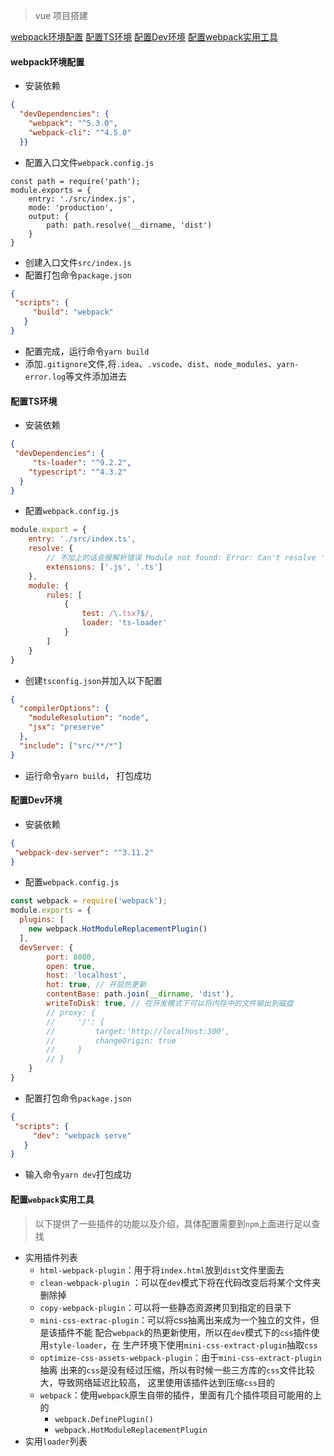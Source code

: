 > vue 项目搭建

[webpack环境配置](#webpack环境配置)
[配置TS环境](#配置TS环境)
[配置Dev环境](#配置Dev环境)
[配置webpack实用工具](#配置webpack实用工具)



#### webpack环境配置

- 安装依赖

```json
{
  "devDependencies": {
    "webpack": "^5.3.0",
    "webpack-cli": "^4.5.0"
  }}
```

- 配置入口文件`webpack.config.js`

```javacript
const path = require('path');
module.exports = {
    entry: './src/index.js',
    mode: 'production',
    output: {
        path: path.resolve(__dirname, 'dist')
    }
}
```

- 创建入口文件`src/index.js`
- 配置打包命令`package.json`

```json
{
 "scripts": {
     "build": "webpack"
   } 
}
```

- 配置完成，运行命令`yarn build`
- 添加`.gitignore`文件,将`.idea`、`.vscode`、`dist`、`node_modules`、`yarn-error.log`等文件添加进去

#### 配置TS环境
- 安装依赖

```json
{
 "devDependencies": {
     "ts-loader": "^9.2.2",
    "typescript": "^4.3.2"
  }
}
```

- 配置`webpack.config.js`
```javascript
module.export = {
    entry: './src/index.ts',
    resolve: {
        // 不加上的话会报解析错误 Module not found: Error: Can't resolve './test'
        extensions: ['.js', '.ts']
    },
    module: {
        rules: [
            {
                test: /\.tsx?$/,
                loader: 'ts-loader'
            }
        ]
    }
}
```
- 创建`tsconfig.json`并加入以下配置
```json
{
  "compilerOptions": {
    "moduleResolution": "node",
    "jsx": "preserve"
  },
  "include": ["src/**/*"]
}
```
- 运行命令`yarn build`， 打包成功

#### 配置Dev环境
- 安装依赖
```json
{
 "webpack-dev-server": "^3.11.2"
}
```
- 配置`webpack.config.js`
```javascript
const webpack = require('webpack');
module.exports = {
  plugins: [
    new webpack.HotModuleReplacementPlugin()  
  ],
  devServer: {
        port: 8080,
        open: true,
        host: 'localhost',
        hot: true, // 开启热更新
        contentBase: path.join(__dirname, 'dist'),
        writeToDisk: true, // 在开发模式下可以将内存中的文件输出到磁盘
        // proxy: {
        //     '/': {
        //         target:'http://localhost:300',
        //         changeOrigin: true
        //     }
        // }
    }
}
```

- 配置打包命令`package.json`

```json
{
 "scripts": {
     "dev": "webpack serve"
   } 
}
```
- 输入命令`yarn dev`打包成功
#### 配置`webpack`实用工具
> 以下提供了一些插件的功能以及介绍，具体配置需要到`npm`上面进行足以查找
- 实用插件列表
    - `html-webpack-plugin`：用于将`index.html`放到`dist`文件里面去
    - `clean-webpack-plugin` ：可以在`dev`模式下将在代码改变后将某个文件夹删除掉
    - `copy-webpack-plugin`：可以将一些静态资源拷贝到指定的目录下
    - `mini-css-extrac-plugin`：可以将css抽离出来成为一个独立的文件，但是该插件不能
    配合`webpack`的热更新使用，所以在`dev`模式下的`css`插件使用`style-loader`，在
    生产环境下使用`mini-css-extract-plugin`抽取`css`
    - `optimize-css-assets-webpack-plugin`：由于`mini-css-extract-plugin`抽离
    出来的`css`是没有经过压缩，所以有时候一些三方库的`css`文件比较大，导致网络延迟比较高，
    这里使用该插件达到压缩`css`目的
    - `webpack`：使用`webpack`原生自带的插件，里面有几个插件项目可能用的上的
        - `webpack.DefinePlugin()`
        - `webpack.HotModuleReplacementPlugin`
- 实用`loader`列表